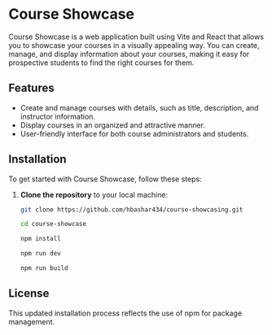 # Course Showcase

Course Showcase is a web application built using Vite and React that allows you to showcase your courses in a visually appealing way. You can create, manage, and display information about your courses, making it easy for prospective students to find the right courses for them.

## Features

- Create and manage courses with details, such as title, description, and instructor information.
- Display courses in an organized and attractive manner.
- User-friendly interface for both course administrators and students.

## Installation

To get started with Course Showcase, follow these steps:

1. **Clone the repository** to your local machine:

   ```bash
   git clone https://github.com/hbashar434/course-showcasing.git

   cd course-showcase

   npm install

   npm run dev

   npm run build
   ```

## License

This updated installation process reflects the use of npm for package management.
